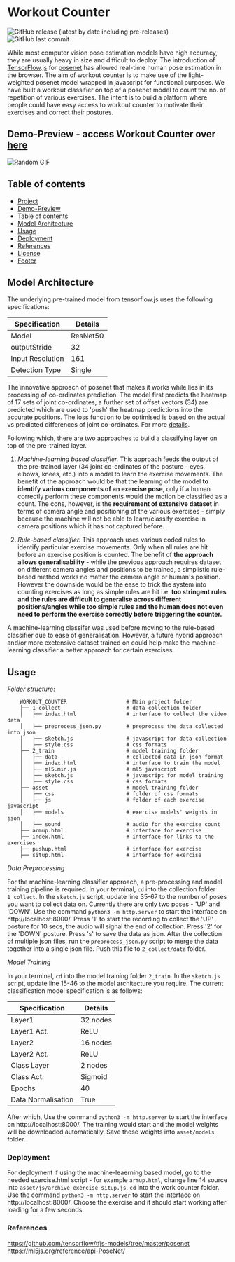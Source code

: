 # Workout Counter
![GitHub release (latest by date including pre-releases)](https://img.shields.io/badge/release-v1.0-blue)
![GitHub last commit](https://img.shields.io/badge/last%20commit-Nov%2020-yellow)

While most computer vision pose estimation models have high accuracy, they are usually heavy in size and difficult to deploy. The introduction of [TensorFlow.js](https://www.tensorflow.org/js/) for [posenet](https://github.com/tensorflow/tfjs-models/tree/master/posenet) has allowed real-time human pose estimation in the browser. The aim of workout counter is to make use of the light-weighted posenet model wrapped in javascript for functional purposes. We have built a workout classifier on top of a posenet model to count the no. of repetition of various exercises. The intent is to build a platform where people could have easy access to workout counter to motivate their exercises and correct their postures.

## Demo-Preview - access Workout Counter over [here](https://fitcounter.herokuapp.com/)
![Random GIF](./images/convai_smile.gif) 

## Table of contents

- [Project](#workout-counter)
- [Demo-Preview](#demo-preview)
- [Table of contents](#table-of-contents)
- [Model Architecture](#model-architecture)
- [Usage](#usage)
- [Deployment](#deployment)
- [References](#references)
- [License](#license)
- [Footer](#footer)

## Model Architecture
The underlying pre-trained model from tensorflow.js uses the following specifications:

| Specification | Details |
| ------ | ------ |
| Model | ResNet50 |
| outputStride | 32 |
| Input Resolution | 161 |
| Detection Type | Single |

The innovative approach of posenet that makes it works while lies in its processing of co-ordinates prediction. The model first predicts the heatmap of 17 sets of joint co-ordinates, a further set of offset vectors (34) are predicted which are used to 'push' the heatmap predictions into the accurate positions. The loss function to be optimised is based on the actual vs predicted differences of joint co-ordinates. For more [details](https://medium.com/tensorflow/real-time-human-pose-estimation-in-the-browser-with-tensorflow-js-7dd0bc881cd5).

Following which, there are two approaches to build a classifying layer on top of the pre-trained layer.

1) <i>Machine-learning based classifier.</i> This approach feeds the output of the pre-trained layer (34 joint co-ordinates of the posture - eyes, elbows, knees, etc.) into a model to learn the exercise movements. The benefit of the approach would be that the learning of the model <b>to identify various components of an exercise pose</b>, only if a human correctly perform these components would the motion be classified as a count. The cons, however, is the <b>requirement of extensive dataset</b> in terms of camera angle and positioning of the various exercises - simply because the machine will not be able to learn/classify exercise in camera positions which it has not captured before.

2) <i>Rule-based classifier.</i> This approach uses various coded rules to identify particular exercise movements. Only when all rules are hit before an exercise position is counted. The benefit of <b>the approach allows generalisability</b> - while the previous approach requires dataset on different camera angles and positions to be trained, a simplistic rule-based method works no matter the camera angle or human's position. However the downside would be the ease to trick the system into counting exercises as long as simple rules are hit i.e. <b>too stringent rules and the rules are difficult to generalise across different positions/angles while too simple rules and the human does not even need to perform the exercise correctly before triggering the counter.</b>

A machine-learning classifer was used before moving to the rule-based classifier due to ease of generalisation. However, a future hybrid approach and/or more exetensive dataset trained on could help make the machine-learning classifier a better approach for certain exercises.

## Usage

*Folder structure*:
```
    WORKOUT_COUNTER                   # Main project folder
    ├── 1_collect                     # data collection folder
    │   ├── index.html                # interface to collect the video data
    │   ├── preprocess_json.py        # preprocess the data collected into json
    │   ├── sketch.js                 # javascript for data collection
    │   ├── style.css                 # css formats
    ├── 2_train                       # model training folder
    │   ├── data                      # collected data in json format  
    │   ├── index.html                # interface to train the model
    │   ├── ml5.min.js                # ml5 javascript
    │   ├── sketch.js                 # javascript for model training
    │   ├── style.css                 # css formats
    ├── asset                         # model training folder
    │   ├── css                       # folder of css formats
    │   ├── js                        # folder of each exercise javascript
    │   ├── models                    # exercise models' weights in json
    │   ├── sound                     # audio for the exercise count
    ├── armup.html                    # interface for exercise
    ├── index.html                    # interface for links to the exercises
    ├── pushup.html                   # interface for exercise
    ├── situp.html                    # interface for exercise
```

*Data Preprocessing*

For the machine-learning classifier approach, a pre-processing and model training pipeline is required. In your terminal, `cd` into the collection folder `1_collect`. In the `sketch.js` script, update line 35-67 to the number of poses you want to collect data on. Currently there are only two poses - 'UP' and 'DOWN'. Use the command `python3 -m http.server` to start the interface on http://localhost:8000/. Press '1' to start the recording to collect the 'UP' posture for 10 secs, the audio will signal the end of collection. Press '2' for the 'DOWN' posture. Press 's' to save the data as json. After the collection of multiple json files, run the `preprocess_json.py` script to merge the data together into a single json file. Push this file to `2_collect/data` folder.

*Model Training*

In your terminal, `cd` into the model training folder `2_train`.  In the `sketch.js` script, update line 15-46 to the model architecture you require. The current classification model specification is as follows:

| Specification | Details |
| ------ | ------ |
| Layer1 | 32 nodes |
| Layer1 Act. | ReLU |
| Layer2 | 16 nodes |
| Layer2 Act. | ReLU |
| Class Layer | 2 nodes |
| Class Act. | Sigmoid |
| Epochs | 40 |
| Data Normalisation | True |

After which, Use the command `python3 -m http.server` to start the interface on http://localhost:8000/. The training would start and the model weights will be downloaded automatically. Save these weights into `asset/models` folder. 

### Deployment

For deployment if using the machine-leaerning based model, go to the needed exercise.html script - for example `armup.html`, change line 14 source into `asset/js/archive_exercise_situp.js`. `cd` into the work counter folder. Use the command `python3 -m http.server` to start the interface on http://localhost:8000/. Choose the exercise and it should start working after loading for a few seconds.

### References

https://github.com/tensorflow/tfjs-models/tree/master/posenet <br>
https://ml5js.org/reference/api-PoseNet/
